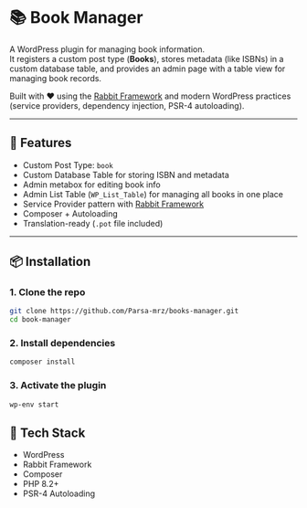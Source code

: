 # 📚 Book Manager

A WordPress plugin for managing book information.  
It registers a custom post type (**Books**), stores metadata (like ISBNs) in a custom database table, and provides an admin page with a table view for managing book records.

Built with ❤️ using the [Rabbit Framework](https://github.com/veronalabs/rabbit) and modern WordPress practices (service providers, dependency injection, PSR-4 autoloading).

---

## 🚀 Features

- Custom Post Type: `book`
- Custom Database Table for storing ISBN and metadata
- Admin metabox for editing book info
- Admin List Table (`WP_List_Table`) for managing all books in one place
- Service Provider pattern with [Rabbit Framework](https://github.com/veronalabs/rabbit)
- Composer + Autoloading
- Translation-ready (`.pot` file included)

---

## 📦 Installation

### 1. Clone the repo
```bash
git clone https://github.com/Parsa-mrz/books-manager.git
cd book-manager
```

### 2. Install dependencies
```bash
composer install
```
### 3. Activate the plugin
```bash
wp-env start
```

## 🧩 Tech Stack
- WordPress
- Rabbit Framework
- Composer
- PHP 8.2+
- PSR-4 Autoloading
